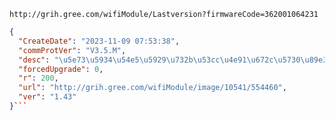 `http://grih.gree.com/wifiModule/Lastversion?firmwareCode=362001064231`

```json
{
  "CreateDate": "2023-11-09 07:53:38",
  "commProtVer": "V3.5.M",
  "desc": "\u5e73\u5934\u54e5\u5929\u732b\u53cc\u4e91\u672c\u5730\u89e3\u6790\u6700\u65b0\u7248\u672c\u3002",
  "forcedUpgrade": 0,
  "r": 200,
  "url": "http://grih.gree.com/wifiModule/image/10541/554460",
  "ver": "1.43"
}```